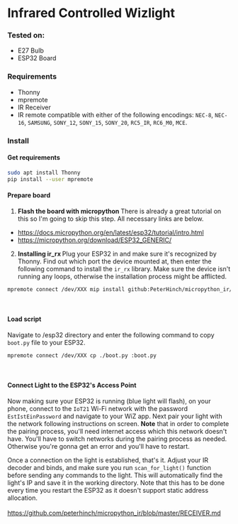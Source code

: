 # Infrared Controlled Wizlight

### Tested on: 
* E27 Bulb
* ESP32 Board

### Requirements
* Thonny
* mpremote
* IR Receiver
* IR remote compatible with either of the following encodings: `NEC-8`, `NEC-16`, `SAMSUNG`, `SONY_12`, `SONY_15`, `SONY_20`, `RC5_IR`, `RC6_M0`, `MCE`.<br>


### Install

#### Get requirements
```bash
sudo apt install Thonny
pip install --user mpremote
```

#### Prepare board

1. <b> Flash the board with micropython </b>
There is already a great tutorial on this so I'm going to skip this step. All necessary links are below.
* https://docs.micropython.org/en/latest/esp32/tutorial/intro.html
* https://micropython.org/download/ESP32_GENERIC/


2. <b> Installing ir_rx </b>
Plug your ESP32 in and make sure it's recognized by Thonny. Find out which port the device mounted at, then enter the following command to install the `ir_rx` library. Make sure the device isn't running any loops, otherwise the installation process might be afflicted.
```bash
mpremote connect /dev/XXX mip install github:PeterHinch/micropython_ir/ir_rx
```
<br>

#### Load script
Navigate to /esp32 directory and enter the following command to copy `boot.py` file to your ESP32.
```bash
mpremote connect /dev/XXX cp ./boot.py :boot.py
```
<br>

#### Connect Light to the ESP32's Access Point
Now making sure your ESP32 is running (blue light will flash), on your phone, connect to the `IoT21` Wi-Fi network with the password `EstIstEinPassword` and navigate to your WiZ app. Next pair your light with the network following instructions on screen.
**Note** that in order to complete the pairing process, you'll need internet access which this network doesn't have. You'll have to switch networks during the pairing process as needed. Otherwise you're gonna get an error and you'll have to restart.
<br>

Once a connection on the light is established, that's it. Adjust your IR decoder and binds, and make sure you run `scan_for_light()` function before sending any commands to the light. This will automatically find the light's IP and save it in the working directory. Note that this has to be done every time you restart the ESP32 as it doesn't support static address allocation.<br>
<br>
https://github.com/peterhinch/micropython_ir/blob/master/RECEIVER.md<br>
<br>
